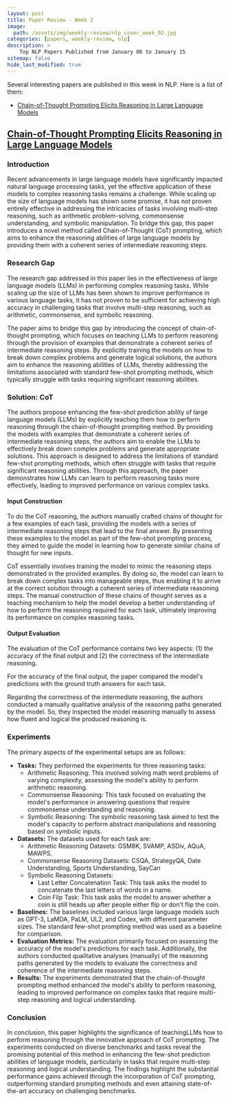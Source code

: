 ```yaml
---
layout: post
title: Paper Review - Week 2
image: 
  path: /assets/img/weekly-review/nlp_cover_week_02.jpg
categories: [papers, weekly-review, nlp]
description: >
    Top NLP Papers Published from January 06 to January 15
sitemap: false
hide_last_modified: true
---
```


Several interesting papers are published in this week in NLP. Here is a list of them:
* [Chain-of-Thought Prompting Elicits Reasoning in Large Language Models][CoTSum]

## [Chain-of-Thought Prompting Elicits Reasoning in Large Language Models][CoTPaper]


### Introduction

Recent advancements in large language models have significantly impacted natural language processing tasks, yet the effective application of these models to complex reasoning tasks remains a challenge. While scaling up the size of language models has shown some promise, it has not proven entirely effective in addressing the intricacies of tasks involving multi-step reasoning, such as arithmetic problem-solving, commonsense understanding, and symbolic manipulation. To bridge this gap, this paper introduces a novel method called Chain-of-Thought (CoT) prompting, which aims to enhance the reasoning abilities of large language models by providing them with a coherent series of intermediate reasoning steps. 


### Research Gap

The research gap addressed in this paper lies in the effectiveness of large language models (LLMs) in performing complex reasoning tasks. While scaling up the size of LLMs has been shown to improve performance in various language tasks, it has not proven to be sufficient for achieving high accuracy in challenging tasks that involve multi-step reasoning, such as arithmetic, commonsense, and symbolic reasoning.

The paper aims to bridge this gap by introducing the concept of chain-of-thought prompting, which focuses on teaching LLMs to perform reasoning through the provision of examples that demonstrate a coherent series of intermediate reasoning steps. By explicitly training the models on how to break down complex problems and generate logical solutions, the authors aim to enhance the reasoning abilities of LLMs, thereby addressing the limitations associated with standard few-shot prompting methods, which typically struggle with tasks requiring significant reasoning abilities.

### Solution: CoT

The authors propose enhancing the few-shot prediction ability of large language models (LLMs) by explicitly teaching them how to perform reasoning through the chain-of-thought prompting method. By providing the models with examples that demonstrate a coherent series of intermediate reasoning steps, the authors aim to enable the LLMs to effectively break down complex problems and generate appropriate solutions. This approach is designed to address the limitations of standard few-shot prompting methods, which often struggle with tasks that require significant reasoning abilities. Through this approach, the paper demonstrates how LLMs can learn to perform reasoning tasks more effectively, leading to improved performance on various complex tasks.


#### Input Construction 

To do the CoT reasoning, the authors manually crafted chains of thought for a few examples of each task, providing the models with a series of intermediate reasoning steps that lead to the final answer. By presenting these examples to the model as part of the few-shot prompting process, they aimed to guide the model in learning how to generate similar chains of thought for new inputs.

CoT essentially involves training the model to mimic the reasoning steps demonstrated in the provided examples. By doing so, the model can learn to break down complex tasks into manageable steps, thus enabling it to arrive at the correct solution through a coherent series of intermediate reasoning steps. The manual construction of these chains of thought serves as a teaching mechanism to help the model develop a better understanding of how to perform the reasoning required for each task, ultimately improving its performance on complex reasoning tasks.

#### Output Evaluation

The evaluation of the CoT performance contains two key aspects: (1) the accuracy of the final output and (2) the correctness of the intermediate reasoning. 

For the accuracy of the final output, the paper compared the model's predictions with the ground truth answers for each task.

Regarding the correctness of the intermediate reasoning, the authors conducted a manually qualitative analysis of the reasoning paths generated by the model.  So, they inspected the model reasoning manually to assess how fluent and logical the produced reasoning is.

### Experiments

The primary aspects of the experimental setups are as follows:

* **Tasks:** They performed the experiments for three reasoning tasks:
    * Arithmetic Reasoning: This involved solving math word problems of varying complexity, assessing the model's ability to perform arithmetic reasoning.
    * Commonsense Reasoning: This task focused on evaluating the model's performance in answering questions that require commonsense understanding and reasoning.
    * Symbolic Reasoning: The symbolic reasoning task aimed to test the model's capacity to perform abstract manipulations and reasoning based on symbolic inputs. 
* **Datasets:** The datasets used for each task are:
    * Arithmetic Reasoning Datasets: GSM8K, SVAMP, ASDiv, AQuA, MAWPS.
    * Commonsense Reasoning Datasets: CSQA, StrategyQA, Date Understanding, Sports Understanding, SayCan
    * Symbolic Reasoning Datasets:
        * Last Letter Concatenation Task: This task asks the model to concatenate the last letters of words in a name.
        * Coin Flip Task: This task asks the model to answer whether a coin is still heads up after people either flip or don’t flip the coin.
* **Baselines:** The baselines included various large language models such as GPT-3, LaMDA, PaLM, UL2, and Codex, with different parameter sizes. The standard few-shot prompting method was used as a baseline for comparison.
* **Evaluation Metrics:** The evaluation primarily focused on assessing the accuracy of the model's predictions for each task. Additionally, the authors conducted qualitative analyses (manually) of the reasoning paths generated by the models to evaluate the correctness and coherence of the intermediate reasoning steps.
* **Results:** The experiments demonstrated that the chain-of-thought prompting method enhanced the model's ability to perform reasoning, leading to improved performance on complex tasks that require multi-step reasoning and logical understanding.

### Conclusion

In conclusion, this paper highlights the significance of teachingLLMs how to perform reasoning through the innovative approach of CoT prompting. The experiments conducted on diverse benchmarks and tasks reveal the promising potential of this method in enhancing the few-shot prediction abilities of language models, particularly in tasks that require multi-step reasoning and logical understanding. The findings highlight the substantial performance gains achieved through the incorporation of CoT prompting, outperforming standard prompting methods and even attaining state-of-the-art accuracy on challenging benchmarks. 


[CoTPaper]: https://arxiv.org/pdf/2201.11903.pdf
[CoTSum]: /papers/weekly-review/nlp/2023-01-15-week-2/#chain-of-thought-prompting-elicits-reasoning-in-large-language-models